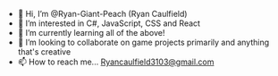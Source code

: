 - 👋 Hi, I’m @Ryan-Giant-Peach (Ryan Caulfield)
- 👀 I’m interested in C#, JavaScript, CSS and React
- 🌱 I’m currently learning all of the above!
- 💞️ I’m looking to collaborate on game projects primarily and anything that's creative
- 📫 How to reach me... Ryancaulfield3103@gmail.com

<!---
Ryan-Giant-Peach/Ryan-Giant-Peach is a ✨ special ✨ repository because its `README.md` (this file) appears on your GitHub profile.
You can click the Preview link to take a look at your changes.
--->
